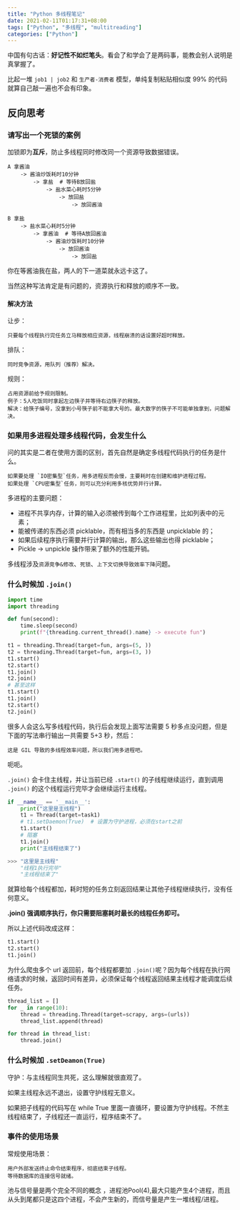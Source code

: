 ```yaml
---
title: "Python 多线程笔记"
date: 2021-02-11T01:17:31+08:00
tags: ["Python", "多线程", "multitreading"]
categories: ["Python"]
---
```


中国有句古话：**好记性不如烂笔头**。看会了和学会了是两码事，能教会别人说明是真掌握了。

比起一堆 `job1 | job2` 和 `生产者-消费者` 模型，单纯复制粘贴相似度 99% 的代码就算自己敲一遍也不会有印象。


## 反向思考
### 请写出一个死锁的案例
加锁即为**互斥**，防止多线程同时修改同一个资源导致数据错误。

    A 拿酱油
        -> 酱油炒饭耗时10分钟
            -> 拿盐  # 等待B放回盐
                -> 盐水菜心耗时5分钟
                    -> 放回盐
                        -> 放回酱油

    B 拿盐
        -> 盐水菜心耗时5分钟
            -> 拿酱油  # 等待A放回酱油
                -> 酱油炒饭耗时10分钟
                    -> 放回酱油
                        -> 放回盐

你在等酱油我在盐，两人的下一道菜就永远卡这了。

当然这种写法肯定是有问题的，资源执行和释放的顺序不一致。

#### 解决方法
让步：

    只要每个线程执行完任务立马释放相应资源，线程崩溃的话设置好超时释放。

排队：

    同时竞争资源，用队列（推荐）解决。

规则：

    占用资源前给予规则限制。
    例子：5人吃饭同时拿起左边筷子并等待右边筷子的释放。
    解决：给筷子编号，没拿到小号筷子前不能拿大号的。最大数字的筷子不可能单独拿到，问题解决。

### 如果用多进程处理多线程代码，会发生什么
问的其实是二者在使用方面的区别，首先自然是确定多线程代码执行的任务是什么。

    如果要处理 `IO密集型`任务，用多进程反而会慢，主要耗时在创建和维护进程过程。
    如果处理 `CPU密集型`任务，则可以充分利用多核优势并行计算。


多进程的主要问题：
- 进程不共享内存，计算的输入必须被传到每个工作进程里，比如列表中的元素；
- 能被传递的东西必须 picklable，而有相当多的东西是 unpicklable 的；
- 如果后续程序执行需要并行计算的输出，那么这些输出也得 picklable；
- Pickle -> unpickle 操作带来了额外的性能开销。

多线程涉及`资源竞争&修改`、`死锁`、`上下文切换导致效率下降`问题。


### 什么时候加 `.join()`
```python
import time
import threading

def fun(second):
    time.sleep(second)
    print(f"{threading.current_thread().name} -> execute fun")

t1 = threading.Thread(target=fun, args=(5, ))
t2 = threading.Thread(target=fun, args=(3, ))
t1.start()
t2.start()
t1.join()
t2.join()
# 甚至这样
t1.start()
t1.join()
t2.start()
t2.join()
```

很多人会这么写多线程代码，执行后会发现上面写法需要 5 秒多点没问题，但是下面的写法串行输出一共需要 5+3 秒，然后：

    这是 GIL 导致的多线程效率问题，所以我们用多进程吧。

呃呃。

`.join()` 会卡住主线程，并让当前已经 `.start()` 的子线程继续运行，直到调用 `.join()` 的这个线程运行完毕才会继续运行主线程。
```python
if __name__ == '__main__':
    print("这里是主线程")
    t1 = Thread(target=task1)
    # t1.setDaemon(True)  # 设置为守护进程，必须在start之前
    t1.start()
    # 阻塞
    t1.join()
    print("主线程结束了")

>>> "这里是主线程"
    "线程1执行完毕"
    "主线程结束了"
```

就算给每个线程都加，耗时短的任务立刻返回结果让其他子线程继续执行，没有任何意义。

**.join() 强调顺序执行，你只需要阻塞耗时最长的线程任务即可。**

所以上述代码改成这样：
```python
t1.start()
t2.start()
t1.join()
```

为什么爬虫多个 url 返回前，每个线程都要加 `.join()`呢？因为每个线程在执行网络请求的时候，返回时间有差异，必须保证每个线程返回结果主线程才能调度后续任务。
```python
thread_list = []
for _ in range(10):
    thread = threading.Thread(target=scrapy, args=(urls))
    thread_list.append(thread)

for thread in thread_list:
    thread.join()
```
### 什么时候加 `.setDeamon(True)`
守护：与主线程同生共死，这么理解就很直观了。

如果主线程永远不退出，设置守护线程无意义。

如果把子线程的代码写在 while True 里面一直循环，要设置为守护线程。不然主线程结束了，子线程还一直运行，程序结束不了。

### 事件的使用场景
常规使用场景：

    用户外部发送终止命令结束程序，彻底结束子线程。
    等待数据库的连接信号就绪。

池与信号量是两个完全不同的概念 ，进程池Pool(4),最大只能产生4个进程，而且从头到尾都只是这四个进程，不会产生新的，而信号量是产生一堆线程/进程。
